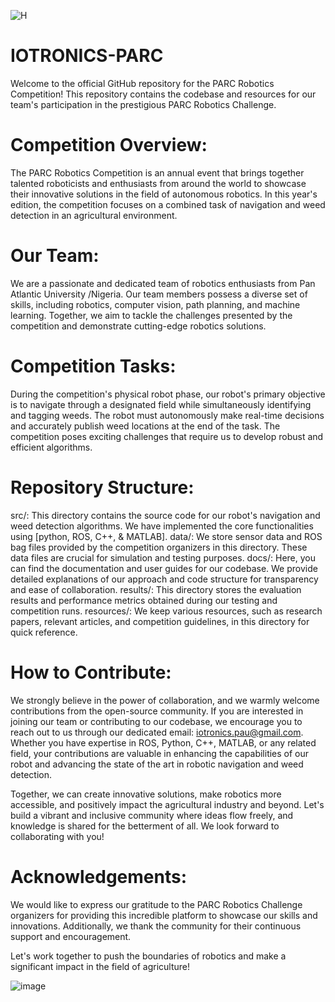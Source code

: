 
![H](https://github.com/Oyefusi-Samuel/IOTRONICS-PARC/assets/105239214/ec0c890c-e537-44fc-8107-323ba2014e4a)

# IOTRONICS-PARC
Welcome to the official GitHub repository for the PARC Robotics Competition! This repository contains the codebase and resources for our team's participation in the prestigious PARC Robotics Challenge.

# Competition Overview:
The PARC Robotics Competition is an annual event that brings together talented roboticists and enthusiasts from around the world to showcase their innovative solutions in the field of autonomous robotics. In this year's edition, the competition focuses on a combined task of navigation and weed detection in an agricultural environment.

# Our Team:
We are a passionate and dedicated team of robotics enthusiasts from Pan Atlantic University /Nigeria. Our team members possess a diverse set of skills, including robotics, computer vision, path planning, and machine learning. Together, we aim to tackle the challenges presented by the competition and demonstrate cutting-edge robotics solutions.

# Competition Tasks:
During the competition's physical robot phase, our robot's primary objective is to navigate through a designated field while simultaneously identifying and tagging weeds. The robot must autonomously make real-time decisions and accurately publish weed locations at the end of the task. The competition poses exciting challenges that require us to develop robust and efficient algorithms.

# Repository Structure:

src/: This directory contains the source code for our robot's navigation and weed detection algorithms. We have implemented the core functionalities using [python, ROS, C++, & MATLAB].
data/: We store sensor data and ROS bag files provided by the competition organizers in this directory. These data files are crucial for simulation and testing purposes.
docs/: Here, you can find the documentation and user guides for our codebase. We provide detailed explanations of our approach and code structure for transparency and ease of collaboration.
results/: This directory stores the evaluation results and performance metrics obtained during our testing and competition runs.
resources/: We keep various resources, such as research papers, relevant articles, and competition guidelines, in this directory for quick reference.

# How to Contribute:
We strongly believe in the power of collaboration, and we warmly welcome contributions from the open-source community. If you are interested in joining our team or contributing to our codebase, we encourage you to reach out to us through our dedicated email: iotronics.pau@gmail.com. Whether you have expertise in ROS, Python, C++, MATLAB, or any related field, your contributions are valuable in enhancing the capabilities of our robot and advancing the state of the art in robotic navigation and weed detection.

Together, we can create innovative solutions, make robotics more accessible, and positively impact the agricultural industry and beyond. Let's build a vibrant and inclusive community where ideas flow freely, and knowledge is shared for the betterment of all. We look forward to collaborating with you!

# Acknowledgements:
We would like to express our gratitude to the PARC Robotics Challenge organizers for providing this incredible platform to showcase our skills and innovations. Additionally, we thank the community for their continuous support and encouragement.

Let's work together to push the boundaries of robotics and make a significant impact in the field of agriculture!

![image](https://github.com/Oyefusi-Samuel/IOTRONICS-PARC/assets/105239214/be023bbb-5b19-4509-b4f1-95a7fb0f693d)


